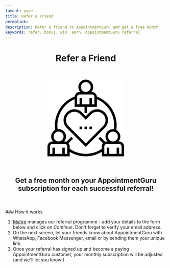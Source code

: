 ```yaml
---
layout: page
title: Refer a Friend
permalink:
description: Refer a friend to AppointmentGuru and get a free month
keywords: refer, bonus, win, earn, AppointmentGuru referral
---
```


<h1 align="center">Refer a Friend</h1>
<br>
<p align="center">
<img src="/assets/img/icons/networking.png" title="video call">
</p>
<br>
<h2 align="center">Get a free month on your AppointmentGuru subscription for each successful referral!</h2>
<br>
<br>
### How it works

1. [Maître](https://maitreapp.co/) manages our referral programme - add your details to the form below and click on *Continue*. Don't forget to verify your email address.
2. On the next screen, let your friends know about AppointmentGuru with WhatsApp, Facebook Messenger, email or by sending them your unique link.
3. Once your referral has signed up and become a paying AppointmentGuru customer, your monthly subscription will be adjusted (and we'll let you know!)
<br>
<br>
<center>
<script type="text/javascript">
  window.Maitre = {
    uuid: "MFdae61aff02",
    host: "https://appointmentguru.co"
  };
</script>
<script data-maitre src="https://maitreapp.co/leadmagnet/widget.js" async></script>
</center>
